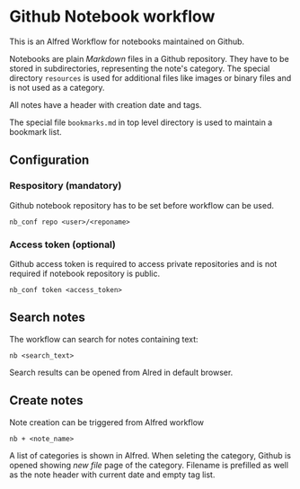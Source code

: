 # Github Notebook workflow

This is an Alfred Workflow for notebooks maintained on Github.

Notebooks are plain *Markdown* files in a Github repository. They have to be stored in subdirectories, representing the note's category.
The special directory `resources` is used for additional files like images or binary files and is not used as a category.

All notes have a header with creation date and tags.

The special file `bookmarks.md` in top level directory is used to maintain a bookmark list.

## Configuration
### Respository (mandatory)
Github notebook repository has to be set before workflow can be used.

```
nb_conf repo <user>/<reponame>
```

### Access token (optional)
Github access token is required to access private repositories and is not required if notebook repository is public.

```
nb_conf token <access_token>
```

## Search notes
The workflow can search for notes containing text:

```
nb <search_text>
```

Search results can be opened from Alred in default browser.

## Create notes
Note creation can be triggered from Alfred workflow
```
nb + <note_name>
```
A list of categories is shown in Alfred. When seleting the category, Github is opened showing *new file* page of the category. Filename is prefilled as well as the note header with current date and empty tag list.

	